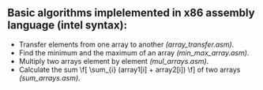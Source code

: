 ## Basic algorithms implelemented in x86 assembly language (__intel syntax__):
* Transfer elements from one array to another _(array\_transfer.asm)_.
* Find the minimum and the maximum of an array _(min\_max\_array.asm)_.
* Multiply two arrays element by element _(mul\_arrays.asm)_.
* Calculate the sum \f[ \sum_{i} (array1[i] + array2[i]) \f] of two arrays _(sum\_arrays.asm)_.